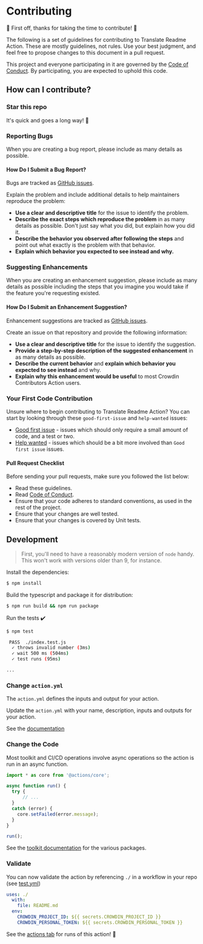 # Contributing

:tada: First off, thanks for taking the time to contribute! :tada:

The following is a set of guidelines for contributing to Translate Readme Action. These are mostly guidelines, not rules. Use your best judgment, and feel free to propose changes to this document in a pull request.

This project and everyone participating in it are governed by the [Code of Conduct](https://github.com/crowdin/.github/blob/main/CODE_OF_CONDUCT.md). By participating, you are expected to uphold this code.

## How can I contribute?

### Star this repo

It's quick and goes a long way! :stars:

### Reporting Bugs

When you are creating a bug report, please include as many details as possible.

#### How Do I Submit a Bug Report?

Bugs are tracked as [GitHub issues](https://github.com/crowdin/translate-readme/issues/).

Explain the problem and include additional details to help maintainers reproduce the problem:

* **Use a clear and descriptive title** for the issue to identify the problem.
* **Describe the exact steps which reproduce the problem** in as many details as possible. Don't just say what you did, but explain how you did it.
* **Describe the behavior you observed after following the steps** and point out what exactly is the problem with that behavior.
* **Explain which behavior you expected to see instead and why.**

### Suggesting Enhancements

When you are creating an enhancement suggestion, please include as many details as possible including the steps that you imagine you would take if the feature you're requesting existed.

#### How Do I Submit an Enhancement Suggestion?

Enhancement suggestions are tracked as [GitHub issues](https://github.com/crowdin/translate-readme/issues/).

Create an issue on that repository and provide the following information:

* **Use a clear and descriptive title** for the issue to identify the suggestion.
* **Provide a step-by-step description of the suggested enhancement** in as many details as possible.
* **Describe the current behavior** and **explain which behavior you expected to see instead** and why.
* **Explain why this enhancement would be useful** to most Crowdin Contributors Action users.

### Your First Code Contribution

Unsure where to begin contributing to Translate Readme Action? You can start by looking through these `good-first-issue` and `help-wanted` issues:

* [Good first issue](https://github.com/crowdin/translate-readme/issues?q=is%3Aopen+is%3Aissue+label%3A%22good+first+issue%22) - issues which should only require a small amount of code, and a test or two.
* [Help wanted](https://github.com/crowdin/translate-readme/issues?q=is%3Aopen+is%3Aissue+label%3A%22help+wanted%22) - issues which should be a bit more involved than `Good first issue` issues.

#### Pull Request Checklist

Before sending your pull requests, make sure you followed the list below:

- Read these guidelines.
- Read [Code of Conduct](https://github.com/crowdin/.github/blob/main/CODE_OF_CONDUCT.md).
- Ensure that your code adheres to standard conventions, as used in the rest of the project.
- Ensure that your changes are well tested.
- Ensure that your changes is covered by Unit tests.

## Development

> First, you'll need to have a reasonably modern version of `node` handy. This won't work with versions older than 9, for instance.

Install the dependencies:

```bash
$ npm install
```

Build the typescript and package it for distribution:

```bash
$ npm run build && npm run package
```

Run the tests :heavy_check_mark:

```bash
$ npm test

 PASS  ./index.test.js
  ✓ throws invalid number (3ms)
  ✓ wait 500 ms (504ms)
  ✓ test runs (95ms)

...
```

### Change `action.yml`

The `action.yml` defines the inputs and output for your action.

Update the `action.yml` with your name, description, inputs and outputs for your action.

See the [documentation](https://help.github.com/en/articles/metadata-syntax-for-github-actions)

### Change the Code

Most toolkit and CI/CD operations involve async operations so the action is run in an async function.

```javascript
import * as core from '@actions/core';

async function run() {
  try {
      // ...
  } 
  catch (error) {
    core.setFailed(error.message);
  }
}

run();
```

See the [toolkit documentation](https://github.com/actions/toolkit/blob/master/README.md#packages) for the various packages.

### Validate

You can now validate the action by referencing `./` in a workflow in your repo (see [test.yml](.github/workflows/test.yml))

```yaml
uses: ./
  with:
    file: README.md
  env:
    CROWDIN_PROJECT_ID: ${{ secrets.CROWDIN_PROJECT_ID }}
    CROWDIN_PERSONAL_TOKEN: ${{ secrets.CROWDIN_PERSONAL_TOKEN }}
```

See the [actions tab](https://github.com/crowdin/translate-readme/actions) for runs of this action! :rocket:
